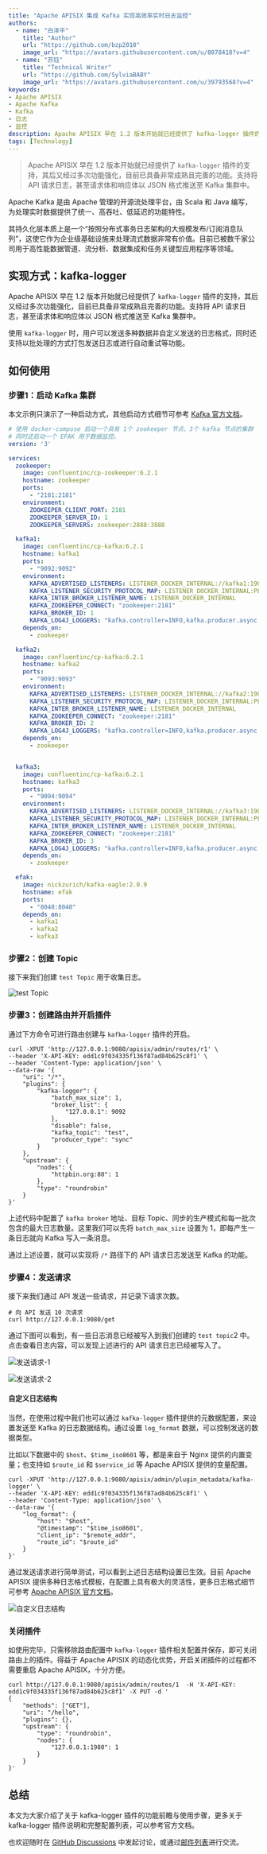 ```yaml
---
title: "Apache APISIX 集成 Kafka 实现高效率实时日志监控"
authors:
  - name: "白泽平"
    title: "Author"
    url: "https://github.com/bzp2010"
    image_url: "https://avatars.githubusercontent.com/u/8078418?v=4"
  - name: "苏钰"
    title: "Technical Writer"
    url: "https://github.com/SylviaBABY"
    image_url: "https://avatars.githubusercontent.com/u/39793568?v=4"
keywords: 
- Apache APISIX
- Apache Kafka
- Kafka
- 日志
- 监控
description: Apache APISIX 早在 1.2 版本开始就已经提供了 kafka-logger 插件的支持，其后又经过多次功能强化，目前已具备非常成熟且完善的功能。支持将 API 请求日志，甚至请求体和响应体以 JSON 格式推送至 Kafka 集群中。
tags: [Technology]
---
```


> Apache APISIX 早在 1.2 版本开始就已经提供了 `kafka-logger` 插件的支持，其后又经过多次功能强化，目前已具备非常成熟且完善的功能。支持将 API 请求日志，甚至请求体和响应体以 JSON 格式推送至 Kafka 集群中。

<!--truncate-->

Apache Kafka 是由 Apache 管理的开源流处理平台，由 Scala 和 Java 编写，为处理实时数据提供了统一、高吞吐、低延迟的功能特性。

其持久化层本质上是一个“按照分布式事务日志架构的大规模发布/订阅消息队列”，这使它作为企业级基础设施来处理流式数据非常有价值。目前已被数千家公司用于高性能数据管道、流分析、数据集成和任务关键型应用程序等领域。

## 实现方式：kafka-logger

Apache APISIX 早在 1.2 版本开始就已经提供了 `kafka-logger` 插件的支持，其后又经过多次功能强化，目前已具备非常成熟且完善的功能。支持将 API 请求日志，甚至请求体和响应体以 JSON 格式推送至 Kafka 集群中。

使用 `kafka-logger` 时，用户可以发送多种数据并自定义发送的日志格式，同时还支持以批处理的方式打包发送日志或进行自动重试等功能。

## 如何使用

### 步骤1：启动 Kafka 集群

本文示例只演示了一种启动方式，其他启动方式细节可参考 [Kafka 官方文档](https://kafka.apache.org/documentation/#quickstart)。

```yaml
# 使用 docker-compose 启动一个具有 1个 zookeeper 节点、3个 kafka 节点的集群
# 同时还启动一个 EFAK 用于数据监控。
version: '3'

services:
  zookeeper:
    image: confluentinc/cp-zookeeper:6.2.1
    hostname: zookeeper
    ports:
      - "2181:2181"
    environment:
      ZOOKEEPER_CLIENT_PORT: 2181
      ZOOKEEPER_SERVER_ID: 1
      ZOOKEEPER_SERVERS: zookeeper:2888:3888

  kafka1:
    image: confluentinc/cp-kafka:6.2.1
    hostname: kafka1
    ports:
      - "9092:9092"
    environment:
      KAFKA_ADVERTISED_LISTENERS: LISTENER_DOCKER_INTERNAL://kafka1:19092,LISTENER_DOCKER_EXTERNAL://${DOCKER_HOST_IP:-127.0.0.1}:9092
      KAFKA_LISTENER_SECURITY_PROTOCOL_MAP: LISTENER_DOCKER_INTERNAL:PLAINTEXT,LISTENER_DOCKER_EXTERNAL:PLAINTEXT
      KAFKA_INTER_BROKER_LISTENER_NAME: LISTENER_DOCKER_INTERNAL
      KAFKA_ZOOKEEPER_CONNECT: "zookeeper:2181"
      KAFKA_BROKER_ID: 1
      KAFKA_LOG4J_LOGGERS: "kafka.controller=INFO,kafka.producer.async.DefaultEventHandler=INFO,state.change.logger=INFO"
    depends_on:
      - zookeeper

  kafka2:
    image: confluentinc/cp-kafka:6.2.1
    hostname: kafka2
    ports:
      - "9093:9093"
    environment:
      KAFKA_ADVERTISED_LISTENERS: LISTENER_DOCKER_INTERNAL://kafka2:19093,LISTENER_DOCKER_EXTERNAL://${DOCKER_HOST_IP:-127.0.0.1}:9093
      KAFKA_LISTENER_SECURITY_PROTOCOL_MAP: LISTENER_DOCKER_INTERNAL:PLAINTEXT,LISTENER_DOCKER_EXTERNAL:PLAINTEXT
      KAFKA_INTER_BROKER_LISTENER_NAME: LISTENER_DOCKER_INTERNAL
      KAFKA_ZOOKEEPER_CONNECT: "zookeeper:2181"
      KAFKA_BROKER_ID: 2
      KAFKA_LOG4J_LOGGERS: "kafka.controller=INFO,kafka.producer.async.DefaultEventHandler=INFO,state.change.logger=INFO"
    depends_on:
      - zookeeper


  kafka3:
    image: confluentinc/cp-kafka:6.2.1
    hostname: kafka3
    ports:
      - "9094:9094"
    environment:
      KAFKA_ADVERTISED_LISTENERS: LISTENER_DOCKER_INTERNAL://kafka3:19094,LISTENER_DOCKER_EXTERNAL://${DOCKER_HOST_IP:-127.0.0.1}:9094
      KAFKA_LISTENER_SECURITY_PROTOCOL_MAP: LISTENER_DOCKER_INTERNAL:PLAINTEXT,LISTENER_DOCKER_EXTERNAL:PLAINTEXT
      KAFKA_INTER_BROKER_LISTENER_NAME: LISTENER_DOCKER_INTERNAL
      KAFKA_ZOOKEEPER_CONNECT: "zookeeper:2181"
      KAFKA_BROKER_ID: 3
      KAFKA_LOG4J_LOGGERS: "kafka.controller=INFO,kafka.producer.async.DefaultEventHandler=INFO,state.change.logger=INFO"
    depends_on:
      - zookeeper

  efak:
    image: nickzurich/kafka-eagle:2.0.9
    hostname: efak
    ports:
      - "8048:8048"
    depends_on:
      - kafka1
      - kafka2
      - kafka3
```

### 步骤2：创建 Topic

接下来我们创建 `test Topic` 用于收集日志。

![test Topic](https://static.apiseven.com/202108/1642390784736-562187ed-ade9-4a2f-96e1-c79556f9dd7d.png)

### 步骤3：创建路由并开启插件

通过下方命令可进行路由创建与 `kafka-logger` 插件的开启。

```shell
curl -XPUT 'http://127.0.0.1:9080/apisix/admin/routes/r1' \
--header 'X-API-KEY: edd1c9f034335f136f87ad84b625c8f1' \
--header 'Content-Type: application/json' \
--data-raw '{
    "uri": "/*",
    "plugins": {
        "kafka-logger": {
            "batch_max_size": 1,
            "broker_list": {
                "127.0.0.1": 9092
            },
            "disable": false,
            "kafka_topic": "test",
            "producer_type": "sync"
        }
    },
    "upstream": {
        "nodes": {
            "httpbin.org:80": 1
        },
        "type": "roundrobin"
    }
}'
```

上述代码中配置了 `kafka broker` 地址、目标 Topic、同步的生产模式和每一批次包含的最大日志数量。这里我们可以先将 `batch_max_size` 设置为 1，即每产生一条日志就向 Kafka 写入一条消息。

通过上述设置，就可以实现将 `/*` 路径下的 API 请求日志发送至 Kafka 的功能。

### 步骤4：发送请求

接下来我们通过 API 发送一些请求，并记录下请求次数。

```shell
# 向 API 发送 10 次请求
curl http://127.0.0.1:9080/get
```

通过下图可以看到，有一些日志消息已经被写入到我们创建的 `test topic`2 中。点击查看日志内容，可以发现上述进行的 API 请求日志已经被写入了。

![发送请求-1](https://static.apiseven.com/202108/1642390828394-721eccfa-ab02-4f8f-a0d8-8039e0eaabc1.png)

![发送请求-2](https://static.apiseven.com/202108/1642390874028-89683dfb-ab16-48cd-92de-496cc60df3b5.png)

#### 自定义日志结构

当然，在使用过程中我们也可以通过 `kafka-logger` 插件提供的元数据配置，来设置发送至 Kafka 的日志数据结构。通过设置 `log_format` 数据，可以控制发送的数据类型。

比如以下数据中的 `$host`、`$time_iso8601` 等，都是来自于 Nginx 提供的内置变量；也支持如 `$route_id` 和 `$service_id` 等 Apache APISIX 提供的变量配置。

```shell
curl -XPUT 'http://127.0.0.1:9080/apisix/admin/plugin_metadata/kafka-logger' \
--header 'X-API-KEY: edd1c9f034335f136f87ad84b625c8f1' \
--header 'Content-Type: application/json' \
--data-raw '{
    "log_format": {
        "host": "$host",
        "@timestamp": "$time_iso8601",
        "client_ip": "$remote_addr",
        "route_id": "$route_id"
    }
}'
```

通过发送请求进行简单测试，可以看到上述日志结构设置已生效。目前 Apache APISIX 提供多种日志格式模板，在配置上具有极大的灵活性，更多日志格式细节可参考 [Apache APISIX 官方文档](https://apisix.apache.org/docs/apisix/plugins/kafka-logger#metadata)。

![自定义日志结构](https://static.apiseven.com/202108/1642390899127-d1eb560a-499e-4a9f-9227-4063ba711e2d.png)

### 关闭插件

如使用完毕，只需移除路由配置中 `kafka-logger` 插件相关配置并保存，即可关闭路由上的插件。得益于 Apache APISIX 的动态化优势，开启关闭插件的过程都不需要重启 Apache APISIX，十分方便。

```shell
curl http://127.0.0.1:9080/apisix/admin/routes/1  -H 'X-API-KEY: edd1c9f034335f136f87ad84b625c8f1' -X PUT -d '
{
    "methods": ["GET"],
    "uri": "/hello",
    "plugins": {},
    "upstream": {
        "type": "roundrobin",
        "nodes": {
            "127.0.0.1:1980": 1
        }
    }
}'
```

## 总结

本文为大家介绍了关于 kafka-logger 插件的功能前瞻与使用步骤，更多关于 kafka-logger 插件说明和完整配置列表，可以参考官方文档。

也欢迎随时在 [GitHub Discussions](https://github.com/apache/apisix/discussions) 中发起讨论，或通过[邮件列表](https://apisix.apache.org/zh/docs/general/join)进行交流。
